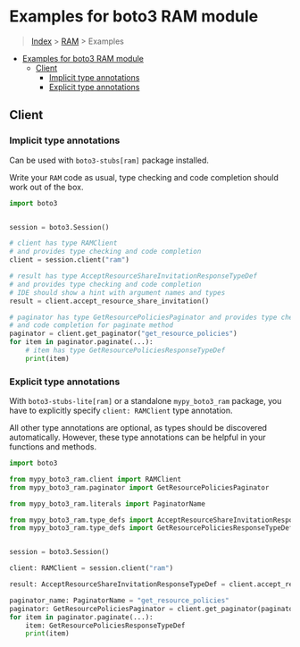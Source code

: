 <a id="examples-for-boto3-ram-module"></a>

# Examples for boto3 RAM module

> [Index](../README.md) > [RAM](./README.md) > Examples

- [Examples for boto3 RAM module](#examples-for-boto3-ram-module)
  - [Client](#client)
    - [Implicit type annotations](#implicit-type-annotations)
    - [Explicit type annotations](#explicit-type-annotations)

<a id="client"></a>

## Client

<a id="implicit-type-annotations"></a>

### Implicit type annotations

Can be used with `boto3-stubs[ram]` package installed.

Write your `RAM` code as usual, type checking and code completion should work
out of the box.

```python
import boto3


session = boto3.Session()

# client has type RAMClient
# and provides type checking and code completion
client = session.client("ram")

# result has type AcceptResourceShareInvitationResponseTypeDef
# and provides type checking and code completion
# IDE should show a hint with argument names and types
result = client.accept_resource_share_invitation()

# paginator has type GetResourcePoliciesPaginator and provides type checking
# and code completion for paginate method
paginator = client.get_paginator("get_resource_policies")
for item in paginator.paginate(...):
    # item has type GetResourcePoliciesResponseTypeDef
    print(item)
```

<a id="explicit-type-annotations"></a>

### Explicit type annotations

With `boto3-stubs-lite[ram]` or a standalone `mypy_boto3_ram` package, you have
to explicitly specify `client: RAMClient` type annotation.

All other type annotations are optional, as types should be discovered
automatically. However, these type annotations can be helpful in your functions
and methods.

```python
import boto3

from mypy_boto3_ram.client import RAMClient
from mypy_boto3_ram.paginator import GetResourcePoliciesPaginator

from mypy_boto3_ram.literals import PaginatorName

from mypy_boto3_ram.type_defs import AcceptResourceShareInvitationResponseTypeDef
from mypy_boto3_ram.type_defs import GetResourcePoliciesResponseTypeDef


session = boto3.Session()

client: RAMClient = session.client("ram")

result: AcceptResourceShareInvitationResponseTypeDef = client.accept_resource_share_invitation()

paginator_name: PaginatorName = "get_resource_policies"
paginator: GetResourcePoliciesPaginator = client.get_paginator(paginator_name)
for item in paginator.paginate(...):
    item: GetResourcePoliciesResponseTypeDef
    print(item)
```

